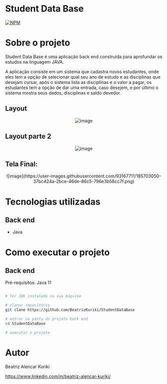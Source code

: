 # Student Data Base 
[![NPM](https://img.shields.io/npm/l/react)](https://github.com/devsuperior/sds1-wmazoni/blob/master/LICENSE) 

# Sobre o projeto



Student Data Base  é uma aplicação back end construída para aprofundar os estudos na linguagem JAVA.

A aplicação consiste em um sistema que cadastra novos estudantes, onde eles tem a opção de selecionar qual seu ano de estudo e as disciplinas que desejam cursar, após o sistema lista as disciplinas e o valor a pagar, os estudantes tem a opção de dar uma entrada, caso desejem, e por último o sistema mostra seus dados, disciplinas e saldo devedor.

## Layout 
<div align = "center">

![image](https://user-images.githubusercontent.com/93167711/185701311-3482eaae-2d3e-4b27-9088-d12e95091c9e.png)


 </div>

## Layout parte 2 
<div align = "center">

![image](https://user-images.githubusercontent.com/93167711/185701682-e94a782f-b2bd-4690-8d17-e51f02e8f7b5.png)
 
  </div>
  
  ## Tela Final:
  <div align = "center">
 ![image](https://user-images.githubusercontent.com/93167711/185703050-37bc424a-2bce-46de-86c5-796e3b58cc7f.png)


 </div>



# Tecnologias utilizadas
## Back end
- Java

# Como executar o projeto

## Back end
Pré-requisitos: Java 11

```bash

# Ter JDK instalada na sua máquina

# clonar repositório
git clone https://github.com/BeatrizKuriki/StudentDataBase

# entrar na pasta do projeto back end
cd StudentDataBase

# executar o projeto

```


# Autor

Beatriz Alencar Kuriki

https://www.linkedin.com/in/beatriz-alencar-kuriki/

